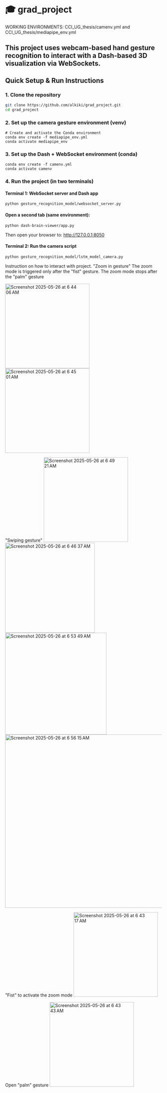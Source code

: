 # 🎓 grad_project

WORKING ENVIRONMENTS: CCI_UG_thesis/camenv.yml and CCI_UG_thesis/mediapipe_env.yml

This project uses webcam-based hand gesture recognition to interact with a Dash-based 3D visualization via WebSockets.
---

## Quick Setup & Run Instructions

###  1. Clone the repository

```bash
git clone https://github.com/alkiki/grad_project.git
cd grad_project
```
### 2. Set up the camera gesture environment (venv)
```
# Create and activate the Conda environment
conda env create -f mediapipe_env.yml
conda activate mediapipe_env
```
### 3. Set up the Dash + WebSocket environment (conda)
```# Create and activate the Conda environment
conda env create -f camenv.yml
conda activate camenv
```
### 4. Run the project (in two terminals)
#### Terminal 1: WebSocket server and Dash app
```conda activate mediapipe_env
python gesture_recognition_model/websocket_server.py
```
#### Open a second tab (same environment):
```conda activate camenv
python dash-brain-viewer/app.py
```
Then open your browser to:
http://127.0.0.1:8050

#### Terminal 2: Run the camera script
```conda activate mediapipe_env       # On Windows: camenv\Scripts\activate
python gesture_recognition_model/lstm_model_camera.py
```
Instruction on how to interact with project. 
"Zoom in gesture"
The zoom mode is triggered only after the "fist" gesture. The zoom mode stops after the "palm" gesture

<img width="271" alt="Screenshot 2025-05-26 at 6 44 06 AM" src="https://github.com/user-attachments/assets/217fd1e7-b901-4618-8906-8ccc5a7f5494" />
<img width="271" alt="Screenshot 2025-05-26 at 6 45 01 AM" src="https://github.com/user-attachments/assets/5f5e5dd2-ef57-4a67-9981-73c63331c31a" />


"Swiping gesture"
<img width="271" alt="Screenshot 2025-05-26 at 6 49 21 AM" src="https://github.com/user-attachments/assets/f39d4636-5957-4680-8cdd-f364c1383887" />
<img width="288" alt="Screenshot 2025-05-26 at 6 46 37 AM" src="https://github.com/user-attachments/assets/e82b3ae0-b7aa-4f16-926a-f01297557de0" />
<img width="326" alt="Screenshot 2025-05-26 at 6 53 49 AM" src="https://github.com/user-attachments/assets/611e1da1-f7e2-42cc-8e0a-2518e1ccbad2" />
<img width="555" alt="Screenshot 2025-05-26 at 6 56 15 AM" src="https://github.com/user-attachments/assets/1374c39c-1e62-4668-b28b-ed40dd0da3b4" />


"Fist" to activate the zoom mode 
<img width="271" alt="Screenshot 2025-05-26 at 6 43 17 AM" src="https://github.com/user-attachments/assets/dd445ea8-30b6-4bea-9f5d-653672f9ac16" />


Open "palm" gesture
<img width="271" alt="Screenshot 2025-05-26 at 6 43 43 AM" src="https://github.com/user-attachments/assets/df47d849-2e97-46ea-8e43-1f895f101a18" />
